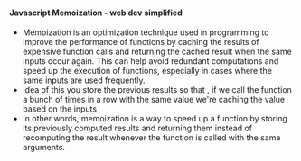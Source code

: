 #### Javascript Memoization - web dev simplified
- Memoization is an optimization technique used in programming to improve the performance of functions by caching the results of expensive function calls and returning the cached result when the same inputs occur again. This can help avoid redundant computations and speed up the execution of functions, especially in cases where the same inputs are used frequently.
- Idea of this you store the previous results so that , if we call the function a bunch of times in a row with the same value we're caching the value based on the inputs
- In other words, memoization is a way to speed up a function by storing its previously computed results and returning them instead of recomputing the result whenever the function is called with the same arguments.
